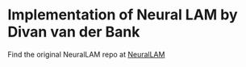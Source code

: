 # Implementation of Neural LAM by Divan van der Bank

Find the original NeuralLAM repo at [NeuralLAM](https://github.com/mllam/neural-lam/tree/main)




